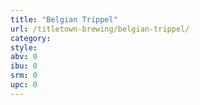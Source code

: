 ```yaml
---
title: "Belgian Trippel"
url: /titletown-brewing/belgian-trippel/
category: 
style: 
abv: 0
ibu: 0
srm: 0
upc: 0
---
```


